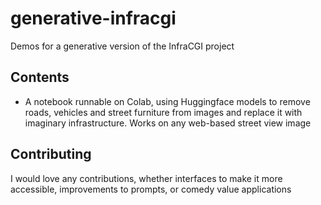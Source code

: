 # generative-infracgi
Demos for a generative version of the InfraCGI project

## Contents

* A notebook runnable on Colab, using Huggingface models to remove roads, vehicles and street furniture from images and replace it with imaginary infrastructure. Works on any web-based street view image

## Contributing

I would love any contributions, whether interfaces to make it more accessible, improvements to prompts, or comedy value applications


